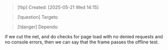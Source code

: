 
>[!tip] Created: [2025-05-21 Wed 14:15]

>[!question] Targets: 

>[!danger] Depends: 

if we cut the net, and do checks for page load with no denied requests and no console errors, then we can say that the frame passes the offline test.

